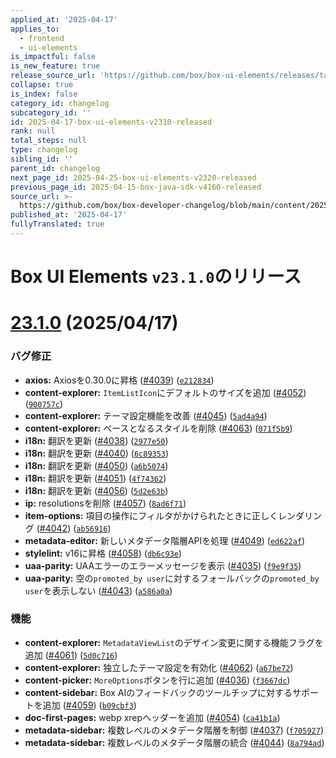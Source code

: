 ```yaml
---
applied_at: '2025-04-17'
applies_to:
  - frontend
  - ui-elements
is_impactful: false
is_new_feature: true
release_source_url: 'https://github.com/box/box-ui-elements/releases/tag/v23.1.0'
collapse: true
is_index: false
category_id: changelog
subcategory_id: ''
id: 2025-04-17-box-ui-elements-v2310-released
rank: null
total_steps: null
type: changelog
sibling_id: ''
parent_id: changelog
next_page_id: 2025-04-25-box-ui-elements-v2320-released
previous_page_id: 2025-04-15-box-java-sdk-v4160-released
source_url: >-
  https://github.com/box/box-developer-changelog/blob/main/content/2025/04-17-box-ui-elements-v2310-released.md
published_at: '2025-04-17'
fullyTranslated: true
---
```

# Box UI Elements `v23.1.0`のリリース

# [23.1.0][1] (2025/04/17)

### バグ修正

* **axios:** Axiosを0.30.0に昇格 ([#4039][2]) ([`e212834`][3])
* **content-explorer:** `ItemListIcon`にデフォルトのサイズを追加 ([#4052][4]) ([`900757c`][5])
* **content-explorer:** テーマ設定機能を改善 ([#4045][6]) ([`5ad4a94`][7])
* **content-explorer:** ベースとなるスタイルを削除 ([#4063][8]) ([`071f5b9`][9])
* **i18n:** 翻訳を更新 ([#4038][10]) ([`2977e50`][11])
* **i18n:** 翻訳を更新 ([#4040][12]) ([`6c89353`][13])
* **i18n:** 翻訳を更新 ([#4050][14]) ([`a6b5074`][15])
* **i18n:** 翻訳を更新 ([#4051][16]) ([`4f74362`][17])
* **i18n:** 翻訳を更新 ([#4056][18]) ([`5d2e63b`][19])
* **ip:** resolutionsを削除 ([#4057][20]) ([`8ad6f71`][21])
* **item-options:** 項目の操作にフィルタがかけられたときに正しくレンダリング ([#4042][22]) ([`ab56916`][23])
* **metadata-editor:** 新しいメタデータ階層APIを処理 ([#4049][24]) ([`ed622af`][25])
* **stylelint:** v16に昇格 ([#4058][26]) ([`db6c93e`][27])
* **uaa-parity:** UAAエラーのエラーメッセージを表示 ([#4035][28]) ([`f9e9f35`][29])
* **uaa-parity:** 空の`promoted_by user`に対するフォールバックの`promoted_by user`を表示しない ([#4043][30]) ([`a586a0a`][31])

### 機能

* **content-explorer:** `MetadataViewList`のデザイン変更に関する機能フラグを追加 ([#4061][32]) ([`5d0c716`][33])
* **content-explorer:** 独立したテーマ設定を有効化 ([#4062][34]) ([`a67be72`][35])
* **content-picker:** `MoreOptions`ボタンを行に追加 ([#4036][36]) ([`f3667dc`][37])
* **content-sidebar:** Box AIのフィードバックのツールチップに対するサポートを追加 ([#4059][38]) ([`b09cbf3`][39])
* **doc-first-pages:** webp xrepヘッダーを追加 ([#4054][40]) ([`ca41b1a`][41])
* **metadata-sidebar:** 複数レベルのメタデータ階層を制御 ([#4037][42]) ([`f705927`][43])
* **metadata-sidebar:** 複数レベルのメタデータ階層の統合 ([#4044][44]) ([`8a794ad`][45])

[1]: https://github.com/box/box-ui-elements/compare/v23.0.0...v23.1.0

[2]: https://github.com/box/box-ui-elements/issues/4039

[3]: https://github.com/box/box-ui-elements/commit/e212834b2c5ec6e64d6c5378e7b114c3526d21f4

[4]: https://github.com/box/box-ui-elements/issues/4052

[5]: https://github.com/box/box-ui-elements/commit/900757c6bdd760b31ad0ba7c717f3fe71a799ed3

[6]: https://github.com/box/box-ui-elements/issues/4045

[7]: https://github.com/box/box-ui-elements/commit/5ad4a94d9e3a8792ad32518272bb1aecf8cf47fc

[8]: https://github.com/box/box-ui-elements/issues/4063

[9]: https://github.com/box/box-ui-elements/commit/071f5b9cdcadd0cfa15589dc47b1c3361299c0a7

[10]: https://github.com/box/box-ui-elements/issues/4038

[11]: https://github.com/box/box-ui-elements/commit/2977e5014e079a776f4316cc348512d182780f3a

[12]: https://github.com/box/box-ui-elements/issues/4040

[13]: https://github.com/box/box-ui-elements/commit/6c89353911c1be3fa10ae411242e8fcd51aaa8d0

[14]: https://github.com/box/box-ui-elements/issues/4050

[15]: https://github.com/box/box-ui-elements/commit/a6b50746500ef6d6d8316c78a1703b5f943ddf89

[16]: https://github.com/box/box-ui-elements/issues/4051

[17]: https://github.com/box/box-ui-elements/commit/4f7436230d6450a60ea6444bcbb6faf5c17612b9

[18]: https://github.com/box/box-ui-elements/issues/4056

[19]: https://github.com/box/box-ui-elements/commit/5d2e63bff00cd5fe3cafb58ba9c5e2807d849fbc

[20]: https://github.com/box/box-ui-elements/issues/4057

[21]: https://github.com/box/box-ui-elements/commit/8ad6f718ae32cba1104ceab2de08cabcc8da5ce2

[22]: https://github.com/box/box-ui-elements/issues/4042

[23]: https://github.com/box/box-ui-elements/commit/ab56916d4048acfecc03b0d1036791504a52caed

[24]: https://github.com/box/box-ui-elements/issues/4049

[25]: https://github.com/box/box-ui-elements/commit/ed622af35a2a016a2e6df14b25b79f5488bb9e1d

[26]: https://github.com/box/box-ui-elements/issues/4058

[27]: https://github.com/box/box-ui-elements/commit/db6c93ef9f7b6ff13fe9198b697ec45c3f303335

[28]: https://github.com/box/box-ui-elements/issues/4035

[29]: https://github.com/box/box-ui-elements/commit/f9e9f35ec07fd720d6148d4b324d5a342ac3e558

[30]: https://github.com/box/box-ui-elements/issues/4043

[31]: https://github.com/box/box-ui-elements/commit/a586a0a3da711ce1803a4e8999af839a668598fb

[32]: https://github.com/box/box-ui-elements/issues/4061

[33]: https://github.com/box/box-ui-elements/commit/5d0c716f449bed05f3c638a00f292e6fe00a4b40

[34]: https://github.com/box/box-ui-elements/issues/4062

[35]: https://github.com/box/box-ui-elements/commit/a67be72dc9886094444627d97619d79195d67427

[36]: https://github.com/box/box-ui-elements/issues/4036

[37]: https://github.com/box/box-ui-elements/commit/f3667dc104c283287049e2c8ca43a46aa9bb1068

[38]: https://github.com/box/box-ui-elements/issues/4059

[39]: https://github.com/box/box-ui-elements/commit/b09cbf3cf18a36274410df5f0859675445e23cb1

[40]: https://github.com/box/box-ui-elements/issues/4054

[41]: https://github.com/box/box-ui-elements/commit/ca41b1ad22f89667b30e552040224abab3182c27

[42]: https://github.com/box/box-ui-elements/issues/4037

[43]: https://github.com/box/box-ui-elements/commit/f705927f9071950a59d4f3d5da1e141dad21d4b0

[44]: https://github.com/box/box-ui-elements/issues/4044

[45]: https://github.com/box/box-ui-elements/commit/8a794adb431d3dd7efd0518d0de4c3b361975c7d
